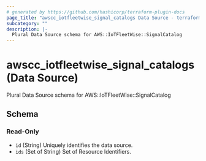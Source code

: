 ```yaml
---
# generated by https://github.com/hashicorp/terraform-plugin-docs
page_title: "awscc_iotfleetwise_signal_catalogs Data Source - terraform-provider-awscc"
subcategory: ""
description: |-
  Plural Data Source schema for AWS::IoTFleetWise::SignalCatalog
---
```


# awscc_iotfleetwise_signal_catalogs (Data Source)

Plural Data Source schema for AWS::IoTFleetWise::SignalCatalog



<!-- schema generated by tfplugindocs -->
## Schema

### Read-Only

- `id` (String) Uniquely identifies the data source.
- `ids` (Set of String) Set of Resource Identifiers.


